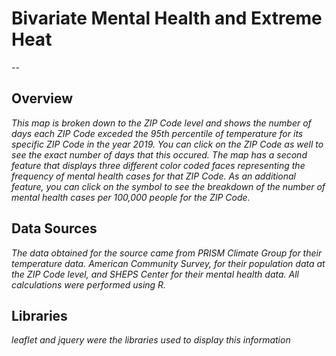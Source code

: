 # Bivariate Mental Health and Extreme Heat
--

**Overview** <br>
--
_This map is broken down to the ZIP Code level and shows the number of days each ZIP Code exceded the 95th percentile of temperature for its specific ZIP Code in the year 2019. You can click on the ZIP Code as well to see the exact number of days that this occured. The map has a second feature that displays three different color coded faces representing the frequency of mental health cases for that ZIP Code. As an additional feature, you can click on the symbol to see the breakdown of the number of mental health cases per 100,000 people for the ZIP Code._<br>

**Data Sources** <br>
--
_The data obtained for the source came from PRISM Climate Group for their temperature data. American Community Survey, for their population data at the ZIP Code level, and SHEPS Center for their mental health data. All calculations were performed using R._<br>


**Libraries**
--
_leaflet and jquery were the libraries used to display this information_
